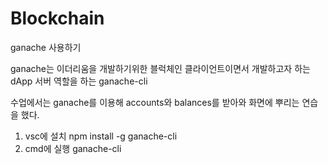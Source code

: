 # Blockchain
ganache 사용하기

ganache는 이더리움을 개발하기위한 블럭체인 클라이언트이면서 개발하고자 하는 dApp 서버 역할을 하는 ganache-cli

수업에서는 ganache를 이용해 accounts와 balances를 받아와 화면에 뿌리는 연습을 했다.

1. vsc에 설치  npm install -g ganache-cli 
2. cmd에 실행  ganache-cli
